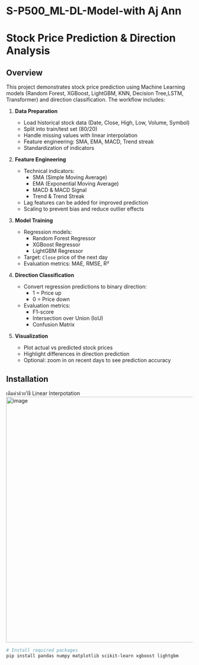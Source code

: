 # S-P500_ML-DL-Model-with Aj Ann 

# Stock Price Prediction & Direction Analysis

## Overview
This project demonstrates stock price prediction using Machine Learning models (Random Forest, XGBoost, LightGBM, KNN, Decision Tree,LSTM, Transformer) and direction classification. The workflow includes:

1. **Data Preparation**
   - Load historical stock data (Date, Close, High, Low, Volume, Symbol)
   - Split into train/test set (80/20)
   - Handle missing values with linear interpolation
   - Feature engineering: SMA, EMA, MACD, Trend streak
   - Standardization of indicators

2. **Feature Engineering**
   - Technical indicators:
     - SMA (Simple Moving Average)
     - EMA (Exponential Moving Average)
     - MACD & MACD Signal
     - Trend & Trend Streak
   - Lag features can be added for improved prediction
   - Scaling to prevent bias and reduce outlier effects

3. **Model Training**
   - Regression models:
     - Random Forest Regressor
     - XGBoost Regressor
     - LightGBM Regressor
   - Target: `Close` price of the next day
   - Evaluation metrics: MAE, RMSE, R²

4. **Direction Classification**
   - Convert regression predictions to binary direction:
     - 1 = Price up
     - 0 = Price down
   - Evaluation metrics:
     - F1-score
     - Intersection over Union (IoU)
     - Confusion Matrix

5. **Visualization**
   - Plot actual vs predicted stock prices
   - Highlight differences in direction prediction
   - Optional: zoom in on recent days to see prediction accuracy

## Installation


เติมค่าด้วยวิธี Linear Interpotation
<img width="968" height="661" alt="image" src="https://github.com/user-attachments/assets/eeb702f8-9b09-4044-b388-52cb497efc5a" />

```bash
# Install required packages
pip install pandas numpy matplotlib scikit-learn xgboost lightgbm
